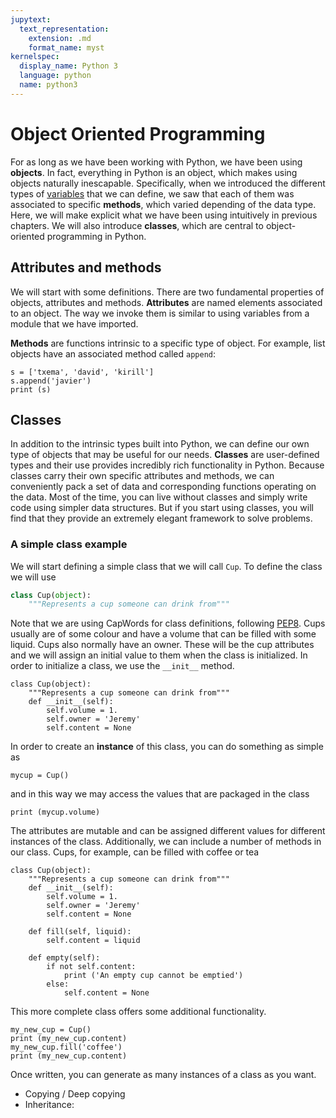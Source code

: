 ```yaml
---
jupytext:
  text_representation:
    extension: .md
    format_name: myst
kernelspec:
  display_name: Python 3
  language: python
  name: python3
---
```

# Object Oriented Programming 
For as long as we have been working with Python, we have been using
**objects**. In fact, everything in Python is an object, which
makes using objects naturally inescapable. Specifically, when we 
introduced the different types of 
[variables](fundamentals.md#Data-Types)
that we can define, we saw that each of them was associated to 
specific **methods**, which varied depending of the data type.
Here, we will make explicit what we have been using intuitively
in previous chapters. We will also introduce **classes**, which 
are central to object-oriented programming in Python.

## Attributes and methods
We will start with some definitions.
There are two fundamental properties of objects, attributes and methods.
**Attributes** are named elements associated to an object. 
The way we invoke them is similar to using variables from a module 
that we have imported. 

**Methods** are functions intrinsic to a specific type of object. 
For example, list objects have an
associated method called `append`:
```{code-cell} python
s = ['txema', 'david', 'kirill']
s.append('javier')
print (s)
```
## Classes
In addition to the intrinsic types built into Python, we can define
our own type of objects that may be useful for our needs. **Classes**
are user-defined types and their use provides incredibly rich 
functionality in Python. Because classes carry their own specific
attributes and methods, we can conveniently pack a set of data
and corresponding functions operating on the data. Most of the time,
you can live without classes and simply write code using simpler
data structures. But if you start using classes, you will find
that they provide an extremely elegant framework to solve problems.

### A simple class example
We will start defining a simple class that we will call `Cup`. To
define the class we will use
```python
class Cup(object):
    """Represents a cup someone can drink from"""
```
Note that we are using CapWords for class definitions, following
[PEP8](https://peps.python.org/pep-0008/#class-names).
Cups usually are of some colour and have a volume that can be filled
with some liquid. Cups also normally have an owner.
These will be the cup attributes and we will assign an initial value 
to them when the class is initialized. In order to initialize a class,
we use the `__init__` method.
```{code-cell} python
class Cup(object):
    """Represents a cup someone can drink from"""
    def __init__(self):
        self.volume = 1.
        self.owner = 'Jeremy'
        self.content = None
```
In order to create an **instance** of this class, you can do
something as simple as 
```{code-cell} python
mycup = Cup()
```
and in this way we may access the values that are packaged in the
class
```{code-cell} python
print (mycup.volume)
```
The attributes are mutable and can be assigned different values 
for different instances of the class. Additionally, we can
include a number of methods in our class. Cups, for example, 
can be filled with coffee or tea
```{code-cell} python
class Cup(object):
    """Represents a cup someone can drink from"""
    def __init__(self):
        self.volume = 1.
        self.owner = 'Jeremy'
        self.content = None
        
    def fill(self, liquid):
        self.content = liquid
    
    def empty(self):
        if not self.content:
            print ('An empty cup cannot be emptied')
        else:
            self.content = None
```
This more complete class offers some additional functionality.
```{code-cell} python
my_new_cup = Cup()
print (my_new_cup.content)
my_new_cup.fill('coffee')
print (my_new_cup.content)
```

Once written, you can generate as many instances of a class 
as you want.


* Copying / Deep copying
* Inheritance: